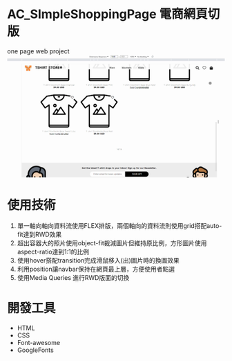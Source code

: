 # AC_SImpleShoppingPage 電商網頁切版
one page web project
![image](https://github.com/yunimm/AC_SImpleShoppingPage/blob/main/AC_SImpleShoppingPage.gif?raw=true)
# 使用技術
1. 單一軸向軸向資料流使用FLEX排版，兩個軸向的資料流則使用grid搭配auto-fit達到RWD效果
2. 超出容器大的照片使用object-fit裁減圖片但維持原比例，方形圖片使用 aspect-ratio達到1:1的比例
3. 使用hover搭配transition完成滑鼠移入(出)圖片時的換圖效果
4. 利用position讓navbar保持在網頁最上層，方便使用者點選
5. 使用Media Queries 進行RWD版面的切換
# 開發工具
+ HTML
+ CSS
+ Font-awesome
+ GoogleFonts
